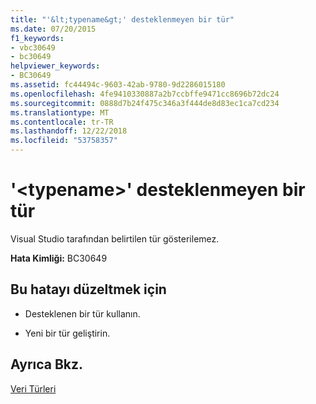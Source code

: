 ```yaml
---
title: "'&lt;typename&gt;' desteklenmeyen bir tür"
ms.date: 07/20/2015
f1_keywords:
- vbc30649
- bc30649
helpviewer_keywords:
- BC30649
ms.assetid: fc44494c-9603-42ab-9780-9d2286015180
ms.openlocfilehash: 4fe9410330887a2b7ccbffe9471cc8696b72dc24
ms.sourcegitcommit: 0888d7b24f475c346a3f444de8d83ec1ca7cd234
ms.translationtype: MT
ms.contentlocale: tr-TR
ms.lasthandoff: 12/22/2018
ms.locfileid: "53758357"
---
```

# <a name="lttypenamegt-is-an-unsupported-type"></a>'&lt;typename&gt;' desteklenmeyen bir tür
Visual Studio tarafından belirtilen tür gösterilemez.  
  
 **Hata Kimliği:** BC30649  
  
## <a name="to-correct-this-error"></a>Bu hatayı düzeltmek için  
  
-   Desteklenen bir tür kullanın.  
  
-   Yeni bir tür geliştirin.  
  
## <a name="see-also"></a>Ayrıca Bkz.  
 [Veri Türleri](../../visual-basic/language-reference/data-types/index.md)

